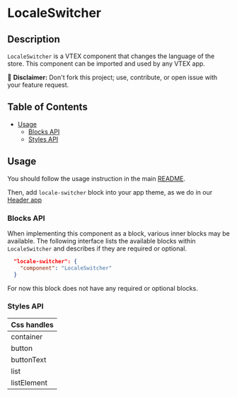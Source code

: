 # LocaleSwitcher

## Description

`LocaleSwitcher` is a VTEX component that changes the language of the store. 
This component can be imported and used by any VTEX app.

:loudspeaker: **Disclaimer:** Don't fork this project; use, contribute, or open issue with your feature request.

## Table of Contents
- [Usage](#usage)
  - [Blocks API](#blocks-api)
  - [Styles API](#styles-api)

## Usage

You should follow the usage instruction in the main [README](/README.md#usage).

Then, add `locale-switcher` block into your app theme, as we do in our [Header app](https://github.com/vtex-apps/store-header/blob/master/store/blocks.json)

### Blocks API

When implementing this component as a block, various inner blocks may be available. The following interface lists the available blocks within `LocaleSwitcher` and describes if they are required or optional.

```json
  "locale-switcher": {
    "component": "LocaleSwitcher"
  }
```

For now this block does not have any required or optional blocks.


### Styles API

| Css handles |
| --- |
| container |
| button |
| buttonText |
| list |
| listElement |

